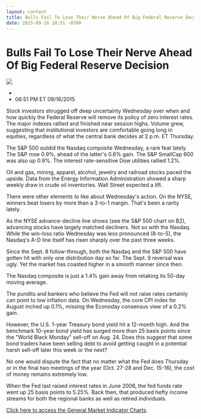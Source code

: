 ```yaml
---
layout: content
title: Bulls Fail To Lose Their Nerve Ahead Of Big Federal Reserve Decision
date: 2015-09-16 18:51 -0700
---
```



Bulls Fail To Lose Their Nerve Ahead Of Big Federal Reserve Decision
=====================================================================


![](https://www.investors.com/wp-content/uploads/ibd-migrated-images/MPv_150917_635780145251373095.png)

* 
* 06:51 PM ET 09/16/2015




  

Stock investors shrugged off deep uncertainty Wednesday over when and how quickly the Federal Reserve will remove its policy of zero interest rates. The major indexes rallied and finished near session highs. Volume grew, suggesting that institutional investors are comfortable going long in equities, regardless of what the central bank decides at 2 p.m. ET Thursday.

  

The S&P 500 outdid the Nasdaq composite Wednesday, a rare feat lately. The S&P rose 0.9%, ahead of the latter's 0.6% gain. The S&P SmallCap 600 was also up 0.9%. The interest rate-sensitive Dow utilities rallied 1.2%.

  

Oil and gas, mining, apparel, alcohol, jewelry and railroad stocks paced the upside. Data from the Energy Information Administration showed a sharp weekly draw in crude oil inventories. Wall Street expected a lift.

  

There were other elements to like about Wednesday's action. On the NYSE, winners beat losers by more than a 3-to-1 margin. That's been a rarity lately.

  

As the NYSE advance-decline line shows (see the S&P 500 chart on B2), advancing stocks have largely matched decliners. Not so with the Nasdaq. While the win-loss ratio Wednesday was less pronounced (8-to-5), the Nasdaq's A-D line itself has risen sharply over the past three weeks.

  

Since the Sept. 8 follow-through, both the Nasdaq and the S&P 500 have gotten hit with only one distribution day so far. The Sept. 9 reversal was ugly. Yet the market has coasted higher in a smooth manner since then.

  

The Nasdaq composite is just a 1.4% gain away from retaking its 50-day moving average.

  

The pundits and bankers who believe the Fed will not raise rates certainly can point to low inflation data. On Wednesday, the core CPI index for August inched up 0.1%, missing the Econoday consensus view of a 0.2% gain.

  

However, the U.S. 1-year Treasury bond yield hit a 12-month high. And the benchmark 10-year bond yield has surged more than 25 basis points since the "World Black Monday" sell-off on Aug. 24. Does this suggest that some bond traders have been selling debt to avoid getting caught in a potential harsh sell-off later this week or the next?

  

No one would dispute the fact that no matter what the Fed does Thursday or in the final two meetings of the year (Oct. 27-28 and Dec. 15-16), the cost of money remains extremely low.

  

When the Fed last raised interest rates in June 2006, the fed funds rate went up 25 basis points to 5.25%. Back then, that produced hefty income streams for both the regional banks as well as retired individuals.

  

[Click here to access the General Market Indicator Charts](https://www.investors.com/pdf/GMI_091715.pdf).




